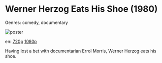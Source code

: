 # Werner Herzog Eats His Shoe (1980)

Genres: comedy, documentary

![poster](http://image.tmdb.org/t/p/w500/qho0icCvvb98w7McFmghMnbpZL.jpg)

en:
  [720p](magnet:?xt=urn:btih:AC55B1FEA73121819B565E273271D88C3C3FBB89&tr=udp://glotorrents.pw:6969/announce&tr=udp://tracker.opentrackr.org:1337/announce&tr=udp://torrent.gresille.org:80/announce&tr=udp://tracker.openbittorrent.com:80&tr=udp://tracker.coppersurfer.tk:6969&tr=udp://tracker.leechers-paradise.org:6969&tr=udp://p4p.arenabg.ch:1337&tr=udp://tracker.internetwarriors.net:1337)
  [1080p](magnet:?xt=urn:btih:DB7A0D7072F05C37D12C7531ED620D0694160E6E&tr=udp://glotorrents.pw:6969/announce&tr=udp://tracker.opentrackr.org:1337/announce&tr=udp://torrent.gresille.org:80/announce&tr=udp://tracker.openbittorrent.com:80&tr=udp://tracker.coppersurfer.tk:6969&tr=udp://tracker.leechers-paradise.org:6969&tr=udp://p4p.arenabg.ch:1337&tr=udp://tracker.internetwarriors.net:1337)
  


Having lost a bet with documentarian Errol Morris, Werner Herzog eats his shoe.